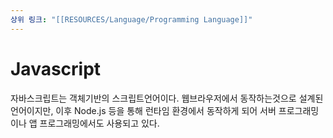 ```yaml
---
상위 링크: "[[RESOURCES/Language/Programming Language]]"
---
```

# Javascript
자바스크립트는 객체기반의 스크립트언어이다. 웹브라우저에서 동작하는것으로 설계된 언어이지만, 이후 Node.js 등을 통해 런타임 환경에서 동작하게 되어 서버 프로그래밍이나 앱 프로그래밍에서도 사용되고 있다.